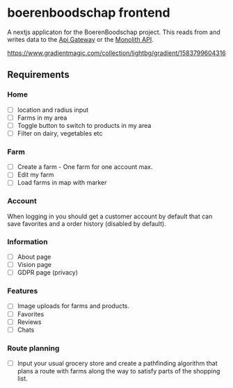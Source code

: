 # boerenboodschap frontend

A nextjs applicaton for the BoerenBoodschap project. This reads from and writes data to the [Api Gateway](https://github.com/boerenboodschap/gateway) or the [Monolith API](https://github.com/boerenboodschap/monolith).

https://www.gradientmagic.com/collection/lightbg/gradient/1583799604316

## Requirements

### Home

- [ ] location and radius input
- [ ] Farms in my area
- [ ] Toggle button to switch to products in my area
- [ ] Filter on dairy, vegetables etc

### Farm

- [ ] Create a farm - One farm for one account max.
- [ ] Edit my farm
- [ ] Load farms in map with marker

### Account

When logging in you should get a customer account by default that can save favorites and a order history (disabled by default).

### Information

- [ ] About page
- [ ] Vision page
- [ ] GDPR page (privacy)

### Features

- [ ] Image uploads for farms and products.
- [ ] Favorites
- [ ] Reviews
- [ ] Chats

### Route planning

- [ ] Input your usual grocery store and create a pathfinding algorithm that plans a route with farms along the way to satisfy parts of the shopping list.
